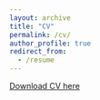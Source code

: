 ```yaml
---
layout: archive
title: "CV"
permalink: /cv/
author_profile: true
redirect_from:
  - /resume
---
```


[Download CV here](http://meganebers.github.io/files/MeganEbers-resume-2024.pdf)
